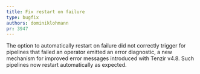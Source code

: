 ```yaml
---
title: Fix restart on failure
type: bugfix
authors: dominiklohmann
pr: 3947
---
```


The option to automatically restart on failure did not correctly trigger for
pipelines that failed an operator emitted an error diagnostic, a new mechanism
for improved error messages introduced with Tenzir v4.8. Such pipelines now
restart automatically as expected.
